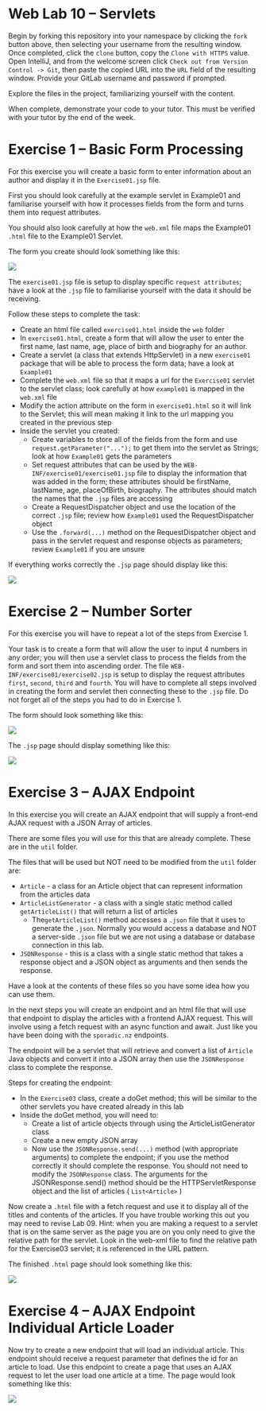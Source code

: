 Web Lab 10 &ndash; Servlets
==========

Begin by forking this repository into your namespace by clicking the ```fork``` button above, then selecting your username from the resulting window. Once completed, click the ```clone``` button, copy the ```Clone with HTTPS``` value. Open IntelliJ, and from the welcome screen click ```Check out from Version Control -> Git```, then paste the copied URL into the ```URL``` field of the resulting window. Provide your GitLab username and password if prompted.

Explore the files in the project, familiarizing yourself with the content.

When complete, demonstrate your code to your tutor. This must be verified with your tutor by the end of the week.

Exercise 1 &ndash; Basic Form Processing
==========
For this exercise you will create a basic form to enter information about an author and display it in the `Exercise01.jsp` file.

First you should look carefully at the example servlet in Example01 and familiarise yourself with how it processes fields from the form and turns them into request attributes. 

You should also look carefully at how the `web.xml` file maps the Example01 `.html` file to the Example01 Servlet. 

The form you create should look something like this: 

![](spec/biographyForm.PNG)

The `exercise01.jsp` file is setup to display specific `request attributes`; have a look at the `.jsp` file to familiarise yourself with the data it should be receiving. 

Follow these steps to complete the task:
+ Create an html file called `exercise01.html` inside the `web` folder
+ In `exercise01.html`, create a form that will allow the user to enter the first name, last name, age, place of birth and biography for an author.
+ Create a servlet (a class that extends HttpServlet) in a new `exercise01` package that will be able to process the form data; have a look at `Example01`
+ Complete the `web.xml` file so that it maps a url for the `Exercise01` servlet to the servlet class; look carefully at how `example01` is mapped in the `web.xml` file
+ Modify the action attribute on the form in `exercise01.html` so it will link to the Servlet; this will mean making it link to the url mapping you created in the previous step
+ Inside the servlet you created:
    - Create variables to store all of the fields from the form and use `request.getParameter("...");` to get them into the servlet as Strings; look at how `Example01` gets the parameters
    - Set request attributes that can be used by the `WEB-INF/exercise01/exercise01.jsp` file to display the information that was added in the form; these attributes should be firstName, lastName, age, placeOfBirth, biography. The attributes should match the names that the `.jsp` files are accessing
    - Create a RequestDispatcher object and use the location of the correct `.jsp` file; review how `Example01` used the RequestDispatcher object
    - Use the `.forward(...)` method on the RequestDispatcher object and pass in the servlet request and response objects as parameters; review `Example01` if you are unsure
      
If everything works correctly the `.jsp` page should display like this:

![](spec/servletsBiography.PNG)


Exercise 2 &ndash; Number Sorter
==========

For this exercise you will have to repeat a lot of the steps from Exercise 1.

Your task is to create a form that will allow the user to input 4 numbers in any order; you will then use a servlet class to process the fields from the form and sort them into ascending 
order. The file `WEB-INF/exercise01/exercise02.jsp` is setup to display the request attributes `first`, `second`, `third` and `fourth`. You will have to complete
all steps involved in creating the form and servlet then connecting these to the `.jsp` file. Do not forget all of the steps you had to do in Exercise 1.

The form should look something like this: 

![](spec/numberSorter.PNG)

The `.jsp` page should display something like this:

![](spec/numberSorterDisplay.PNG)

Exercise 3 &ndash; AJAX Endpoint
====================

In this exercise you will create an AJAX endpoint that will supply a front-end AJAX request with a JSON Array of articles. 

There are some files you will use for this that are already complete. These are in the `util` folder.

The files that will be used but NOT need to be modified from the `util` folder are:
+ `Article` - a class for an Article object that can represent information from the articles data
+ `ArticleListGenerator` - a class with a single static method called `getArticleList()` that will return a list of articles 
    -  The`getArticleList()` method accesses a `.json` file that it uses to generate the `.json`. Normally you would access a database and NOT a server-side `.json` file but we are not using a database or database connection in this lab.
+ `JSONResponse` - this is a class with a single static method that takes a response object and a JSON object as arguments and then sends the response.

Have a look at the contents of these files so you have some idea how you can use them.

In the next steps you will create an endpoint and an html file that will use that endpoint to display the articles with a frontend AJAX request. This will involve 
using a fetch request with an async function and await. Just like you have been doing with the `sporadic.nz` endpoints.

The endpoint will be a servlet that will retrieve and convert a list of `Article` Java objects and convert it into a JSON array then use the `JSONResponse` class to complete the response.  

Steps for creating the endpoint: 
+ In the `Exercise03` class, create a doGet method; this will be similar to the other servlets you have created already in this lab
+ Inside the doGet method, you will need to:
    - Create a list of article objects through using the ArticleListGenerator class
    - Create a new empty JSON array
    - Now use the `JSONResponse.send(...)` method (with appropriate arguments) to complete the endpoint; if you use the method correctly it should complete the response. You should not need to modify the `JSONResponse` class.
    The arguments for the JSONResponse.send() method should be the HTTPServletResponse object and the list of articles ( `List<Article>` )
    
Now create a `.html` file with a fetch request and use it to display all of the titles and contents of the articles. If you have trouble working this out
you may need to revise Lab 09. Hint: when you are making a request to a servlet that is on the same server as the page you are on you only need
to give the relative path for the servlet. Look in the web-xml file to find the relative path for the Exercise03 servlet; it is referenced in the URL pattern. 

The finished `.html` page should look something like this:

![](spec/EndPointArticles.PNG)

Exercise 4 &ndash; AJAX Endpoint Individual Article Loader
========================
Now try to create a new endpoint that will load an individual article. This endpoint should receive a request parameter that defines
the id for an article to load. Use this endpoint to create a page that uses an AJAX request to let the user load one article at a time. The page would look
something like this:

![](spec/loadNextArticle.PNG)
    
    



 

